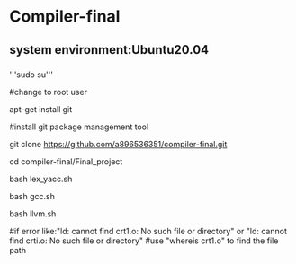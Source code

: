 # Compiler-final
## system environment:Ubuntu20.04
###
'''sudo su'''

#change to root user


apt-get install git

#install git package management tool

git clone https://github.com/a896536351/compiler-final.git
    
cd compiler-final/Final_project

bash lex_yacc.sh

bash gcc.sh

bash llvm.sh

#if error like:"ld: cannot find crt1.o: No such file or directory" or "ld: cannot find crti.o: No such file or directory"
#use "whereis crt1.o" to find the file path
